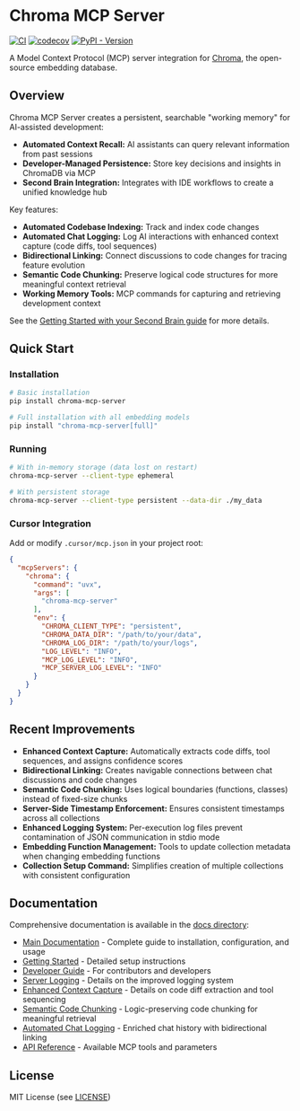 # Chroma MCP Server

[![CI](https://github.com/djm81/chroma_mcp_server/actions/workflows/tests.yml/badge.svg)](https://github.com/djm81/chroma_mcp_server/actions/workflows/tests.yml)
[![codecov](https://codecov.io/gh/djm81/chroma_mcp_server/branch/main/graph/badge.svg)](https://codecov.io/gh/djm81/chroma_mcp_server)
[![PyPI - Version](https://img.shields.io/pypi/v/chroma-mcp-server?color=blue)](https://pypi.org/project/chroma-mcp-server)

A Model Context Protocol (MCP) server integration for [Chroma](https://www.trychroma.com/), the open-source embedding database.

## Overview

Chroma MCP Server creates a persistent, searchable "working memory" for AI-assisted development:

- **Automated Context Recall:** AI assistants can query relevant information from past sessions
- **Developer-Managed Persistence:** Store key decisions and insights in ChromaDB via MCP
- **Second Brain Integration:** Integrates with IDE workflows to create a unified knowledge hub

Key features:

- **Automated Codebase Indexing:** Track and index code changes
- **Automated Chat Logging:** Log AI interactions with enhanced context capture (code diffs, tool sequences)
- **Bidirectional Linking:** Connect discussions to code changes for tracing feature evolution
- **Semantic Code Chunking:** Preserve logical code structures for more meaningful context retrieval
- **Working Memory Tools:** MCP commands for capturing and retrieving development context

See the [Getting Started with your Second Brain guide](docs/getting_started_second_brain.md) for more details.

## Quick Start

### Installation

```bash
# Basic installation
pip install chroma-mcp-server

# Full installation with all embedding models
pip install "chroma-mcp-server[full]"
```

### Running

```bash
# With in-memory storage (data lost on restart)
chroma-mcp-server --client-type ephemeral

# With persistent storage
chroma-mcp-server --client-type persistent --data-dir ./my_data
```

### Cursor Integration

Add or modify `.cursor/mcp.json` in your project root:

```json
{
  "mcpServers": {
    "chroma": {
      "command": "uvx",
      "args": [
        "chroma-mcp-server"
      ],
      "env": {
        "CHROMA_CLIENT_TYPE": "persistent",
        "CHROMA_DATA_DIR": "/path/to/your/data",
        "CHROMA_LOG_DIR": "/path/to/your/logs",
        "LOG_LEVEL": "INFO",
        "MCP_LOG_LEVEL": "INFO",
        "MCP_SERVER_LOG_LEVEL": "INFO"
      }
    }
  }
}
```

## Recent Improvements

- **Enhanced Context Capture:** Automatically extracts code diffs, tool sequences, and assigns confidence scores
- **Bidirectional Linking:** Creates navigable connections between chat discussions and code changes
- **Semantic Code Chunking:** Uses logical boundaries (functions, classes) instead of fixed-size chunks
- **Server-Side Timestamp Enforcement:** Ensures consistent timestamps across all collections
- **Enhanced Logging System:** Per-execution log files prevent contamination of JSON communication in stdio mode
- **Embedding Function Management:** Tools to update collection metadata when changing embedding functions
- **Collection Setup Command:** Simplifies creation of multiple collections with consistent configuration

## Documentation

Comprehensive documentation is available in the [docs directory](docs/):

- [Main Documentation](docs/README.md) - Complete guide to installation, configuration, and usage
- [Getting Started](docs/getting_started.md) - Detailed setup instructions
- [Developer Guide](docs/developer_guide.md) - For contributors and developers
- [Server Logging](docs/logging/server_logging.md) - Details on the improved logging system
- [Enhanced Context Capture](docs/usage/enhanced_context_capture.md) - Details on code diff extraction and tool sequencing
- [Semantic Code Chunking](docs/usage/semantic_chunking.md) - Logic-preserving code chunking for meaningful retrieval
- [Automated Chat Logging](docs/integration/automated_chat_logging.md) - Enriched chat history with bidirectional linking
- [API Reference](docs/api_reference.md) - Available MCP tools and parameters

## License

MIT License (see [LICENSE](LICENSE))
